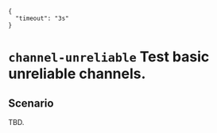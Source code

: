     {
      "timeout": "3s"
    }

# `channel-unreliable` Test basic unreliable channels.

## Scenario

TBD.
